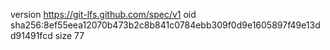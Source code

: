 version https://git-lfs.github.com/spec/v1
oid sha256:8ef55eea12070b473b2c8b841c0784ebb309f0d9e1605897f49e13dd91491fcd
size 77
